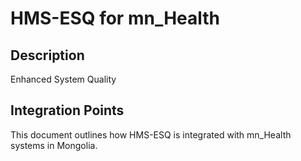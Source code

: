 # HMS-ESQ for mn_Health

## Description

Enhanced System Quality

## Integration Points

This document outlines how HMS-ESQ is integrated with mn_Health systems in Mongolia.
